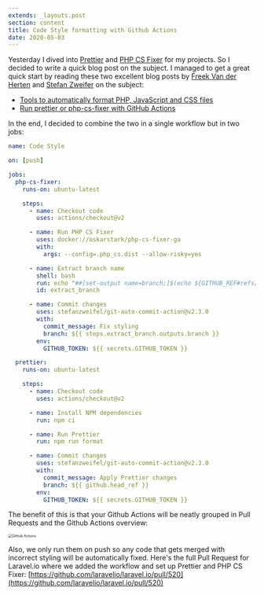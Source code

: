 ```yaml
---
extends: _layouts.post
section: content
title: Code Style formatting with Github Actions
date: 2020-05-03
---
```

Yesterday I dived into [Prettier](https://prettier.io) and [PHP CS Fixer](https://github.com/FriendsOfPhp/PHP-CS-Fixer) for my projects. So I decided to write a quick blog post on the subject. I managed to get a great quick start by reading these two excellent blog posts by [Freek Van der Herten](https://twitter.com/freekmurze) and [Stefan Zweifer](https://twitter.com/_stefanzweifel) on the subject:

- [Tools to automatically format PHP, JavaScript and CSS files](https://freek.dev/1252-tools-to-automatically-format-php-javascript-and-css-files)
- [Run prettier or php-cs-fixer with GitHub Actions](https://stefanzweifel.io/posts/run-prettier-or-php-cs-fixer-with-github-actions/)

In the end, I decided to combine the two in a single workflow but in two jobs:

```yaml
name: Code Style

on: [push]

jobs:
  php-cs-fixer:
    runs-on: ubuntu-latest

    steps:
      - name: Checkout code
        uses: actions/checkout@v2

      - name: Run PHP CS Fixer
        uses: docker://oskarstark/php-cs-fixer-ga
        with:
          args: --config=.php_cs.dist --allow-risky=yes

      - name: Extract branch name
        shell: bash
        run: echo "##[set-output name=branch;]$(echo ${GITHUB_REF#refs/heads/})"
        id: extract_branch

      - name: Commit changes
        uses: stefanzweifel/git-auto-commit-action@v2.3.0
        with:
          commit_message: Fix styling
          branch: ${{ steps.extract_branch.outputs.branch }}
        env:
          GITHUB_TOKEN: ${{ secrets.GITHUB_TOKEN }}

  prettier:
    runs-on: ubuntu-latest

    steps:
      - name: Checkout code
        uses: actions/checkout@v2

      - name: Install NPM dependencies
        run: npm ci

      - name: Run Prettier
        run: npm run format

      - name: Commit changes
        uses: stefanzweifel/git-auto-commit-action@v2.3.0
        with:
          commit_message: Apply Prettier changes
          branch: ${{ github.head_ref }}
        env:
          GITHUB_TOKEN: ${{ secrets.GITHUB_TOKEN }}
```

The benefit of this is that your Github Actions will be neatly grouped in Pull Requests and the Github Actions overview:

<p class="image">
    <img src="/assets/images/posts/code-style-formatting-with-github-actions.png" alt="Github Actions" style="zoom:50%">
</p>

Also, we only run them on push so any code that gets merged with incorrect styling will be automatically fixed. Here's the full Pull Request for Laravel.io where we added the workflow and set up Prettier and PHP CS Fixer: [https://github.com/laravelio/laravel.io/pull/520](https://github.com/laravelio/laravel.io/pull/520)


